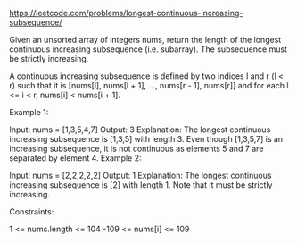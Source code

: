 https://leetcode.com/problems/longest-continuous-increasing-subsequence/

Given an unsorted array of integers nums, return the length of the longest continuous increasing subsequence (i.e. subarray). The subsequence must be strictly increasing.

A continuous increasing subsequence is defined by two indices l and r (l < r) such that it is [nums[l], nums[l + 1], ..., nums[r - 1], nums[r]] and for each l <= i < r, nums[i] < nums[i + 1].

 

Example 1:

Input: nums = [1,3,5,4,7]
Output: 3
Explanation: The longest continuous increasing subsequence is [1,3,5] with length 3.
Even though [1,3,5,7] is an increasing subsequence, it is not continuous as elements 5 and 7 are separated by element
4.
Example 2:

Input: nums = [2,2,2,2,2]
Output: 1
Explanation: The longest continuous increasing subsequence is [2] with length 1. Note that it must be strictly
increasing.
 

Constraints:

1 <= nums.length <= 104
-109 <= nums[i] <= 109
